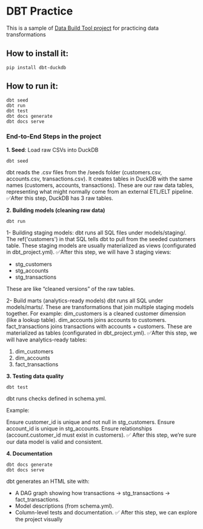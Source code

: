 # DBT Practice
This is a sample of [Data Build Tool project](https://github.com/dbt-labs/dbt-core) for practicing data transformations

## How to install it:
    pip install dbt-duckdb

## How to run it:
    dbt seed
    dbt run
    dbt test    
    dbt docs generate
    dbt docs serve

### End-to-End Steps in the project 
**1. Seed**: Load raw CSVs into DuckDB 

    dbt seed

dbt reads the .csv files from the /seeds folder (customers.csv, accounts.csv, transactions.csv).
It creates tables in DuckDB with the same names (customers, accounts, transactions).
These are our raw data tables, representing what might normally come from an external ETL/ELT pipeline.
✅After this step, DuckDB has 3 raw tables.

**2. Building models (cleaning raw data)**

    dbt run
1- Building staging models: dbt runs all SQL files under models/staging/.
The ref('customers') in that SQL tells dbt to pull from the seeded customers table.
These staging models are usually materialized as views (configurated in dbt_project.yml).
✅After this step, we will have 3 staging views:
- stg_customers
- stg_accounts
- stg_transactions

These are like “cleaned versions” of the raw tables.

2- Build marts (analytics-ready models)
dbt runs all SQL under models/marts/.
These are transformations that join multiple staging models together.
For example:
dim_customers is a cleaned customer dimension (like a lookup table).
dim_accounts joins accounts to customers.
fact_transactions joins transactions with accounts + customers.
These are materialized as tables (configurated in dbt_project.yml). 
✅After this step, we will have analytics-ready tables:
1. dim_customers 
2. dim_accounts
3. fact_transactions


**3. Testing data quality**

    dbt test
dbt runs checks defined in schema.yml.

Example:

Ensure customer_id is unique and not null in stg_customers.
Ensure account_id is unique in stg_accounts.
Ensure relationships (account.customer_id must exist in customers).
✅ After this step, we’re sure our data model is valid and consistent.

**4. Documentation**

    dbt docs generate 
    dbt docs serve

dbt generates an HTML site with:

- A DAG graph showing how transactions → stg_transactions → fact_transactions.
- Model descriptions (from schema.yml).
- Column-level tests and documentation.
✅ After this step, we can explore the project visually

